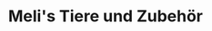 ---
title: "Meli's Tiere und Zubehör"
url: /waidhofen-an-der-ybbs/melis-tiere-und-zubehoer/
shop: Tiere
---
